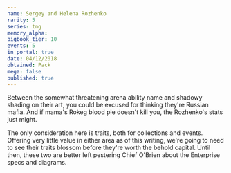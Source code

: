 ```yaml
---
name: Sergey and Helena Rozhenko
rarity: 5
series: tng
memory_alpha:
bigbook_tier: 10
events: 5
in_portal: true
date: 04/12/2018
obtained: Pack
mega: false
published: true
---
```


Between the somewhat threatening arena ability name and shadowy shading on their art, you could be excused for thinking they're Russian mafia. And if mama's Rokeg blood pie doesn't kill you, the Rozhenko's stats just might.

The only consideration here is traits, both for collections and events. Offering very little value in either area as of this writing, we're going to need to see their traits blossom before they're worth the behold capital. Until then, these two are better left pestering Chief O'Brien about the Enterprise specs and diagrams.
